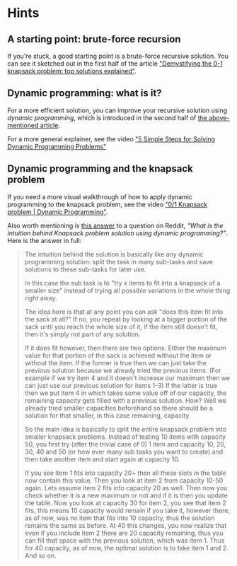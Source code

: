 # Hints

## A starting point: brute-force recursion

If you're stuck, a good starting point is a brute-force recursive solution. You can see it sketched out in the first half of the article ["Demystifying the 0-1 knapsack problem: top solutions explained"](demystifying-the-knapsack-problem).

## Dynamic programming: what is it?

For a more efficient solution, you can improve your recursive solution using *dynamic programming*, which is introduced in the second half of [the above-mentioned article](demystifying-the-knapsack-problem).

For a more general explainer, see the video ["5 Simple Steps for Solving Dynamic Programming Problems"](solving-dynamic-programming-problems)

## Dynamic programming and the knapsack problem

If you need a more visual walkthrough of how to apply dynamic programming to the knapsack problem, see the video ["0/1 Knapsack problem | Dynamic Programming"](0-1-knapsack-problem).

Also worth mentioning is [this answer](intuition-of-dp-for-knapsack-problem) to a question on Reddit, *"What is the intuition behind Knapsack problem solution using dynamic programming?"*. Here is the answer in full:

> The intuition behind the solution is basically like any dynamic programming solution: split the task in many sub-tasks and save solutions to these sub-tasks for later use.
>
> In this case the sub task is to "try x items to fit into a knapsack of a smaller size" instead of trying all possible variations in the whole thing right away.
>
> The idea here is that at any point you can ask "does this item fit into the sack at all?" If no, you repeat by looking at a bigger portion of the sack until you reach the whole size of it, if the item still doesn't fit, then it's simply not part of any solution.
>
> If it does fit however, then there are two options. Either the maximum value for that portion of the sack is achieved without the item or without the item. If the former is true then we can just take the previous solution because we already tried the previous items. (For example if we try item 4 and it doesn't increase our maximum then we can just use our previous solution for items 1-3) If the latter is true then we put item 4 in which takes some value off of our capacity, the remaining capacity gets filled with a previous solution. How? Well we already tried smaller capacities beforehand so there should be a solution for that smaller, in this case remaining, capacity.
>
> So the main idea is basically to split the entire knapsack problem into smaller knapsack problems. Instead of testing 10 items with capacity 50, you first try (after the trivial case of 0) 1 item and capacity 10, 20, 30, 40 and 50 (or how ever many sub tasks you want to create) and then take another item and start again at capacity 10.
>
> If you see item 1 fits into capacity 20+ then all these slots in the table now contain this value. Then you look at item 2 from capacity 10-50 again. Lets assume item 2 fits into capacity 20 as well. Then now you check whether it is a new maximum or not and if it is then you update the table. Now you look at capacity 30 for item 2, you see that item 2 fits, this means 10 capacity would remain if you take it, however there, as of now, was no item that fits into 10 capacity, thus the solution remains the same as before. At 40 this changes, you now realize that even if you include item 2 there are 20 capacity remaining, thus you can fill that space with the previous solution, which was item 1. Thus for 40 capacity, as of now, the optimal solution is to take item 1 and 2. And so on.

[demystifying-the-knapsack-problem]: https://www.educative.io/blog/0-1-knapsack-problem-dynamic-solution
[solving-dynamic-programming-problems]: https://www.youtube.com/watch?v=aPQY__2H3tE
[0-1-knapsack-problem]: https://www.youtube.com/watch?v=cJ21moQpofY
[intuition-of-dp-for-knapsack-problem]: https://www.reddit.com/r/explainlikeimfive/comments/junw6n/comment/gces429
